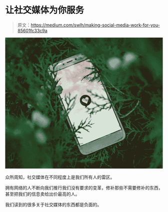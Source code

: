 # 让社交媒体为你服务

> 原文：<https://medium.com/swlh/making-social-media-work-for-you-85601fc33c9a>

![](img/cf6fd086a256642307e93eb485b3a960.png)

众所周知，社交媒体在不同程度上是我们所有人的雷区。

拥有网络的人不断向我们推行我们没有要求的变革，修补那些不需要修补的东西，甚至把我们的信息卖给出价最高的人。

我们读到的很多关于社交媒体的东西都是负面的。